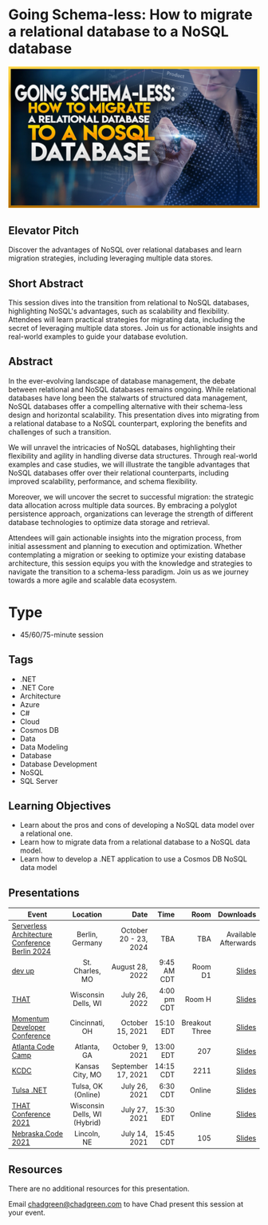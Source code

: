 # Going Schema-less: How to migrate a relational database to a NoSQL database

![Going Schema-less: How to migrate a relational database to a NoSQL database](thumbnail.jpg)

## Elevator Pitch

Discover the advantages of NoSQL over relational databases and learn migration strategies, including leveraging multiple data stores.

## Short Abstract

This session dives into the transition from relational to NoSQL databases, highlighting NoSQL's advantages, such as scalability and flexibility. Attendees will learn practical strategies for migrating data, including the secret of leveraging multiple data stores. Join us for actionable insights and real-world examples to guide your database evolution.

## Abstract
In the ever-evolving landscape of database management, the debate between relational and NoSQL databases remains ongoing. While relational databases have long been the stalwarts of structured data management, NoSQL databases offer a compelling alternative with their schema-less design and horizontal scalability. This presentation dives into migrating from a relational database to a NoSQL counterpart, exploring the benefits and challenges of such a transition.

We will unravel the intricacies of NoSQL databases, highlighting their flexibility and agility in handling diverse data structures. Through real-world examples and case studies, we will illustrate the tangible advantages that NoSQL databases offer over their relational counterparts, including improved scalability, performance, and schema flexibility.

Moreover, we will uncover the secret to successful migration: the strategic data allocation across multiple data sources. By embracing a polyglot persistence approach, organizations can leverage the strength of different database technologies to optimize data storage and retrieval.

Attendees will gain actionable insights into the migration process, from initial assessment and planning to execution and optimization. Whether contemplating a migration or seeking to optimize your existing database architecture, this session equips you with the knowledge and strategies to navigate the transition to a schema-less paradigm. Join us as we journey towards a more agile and scalable data ecosystem.



# Type
- 45/60/75-minute session

## Tags
- .NET
- .NET Core
- Architecture
- Azure
- C#
- Cloud
- Cosmos DB
- Data
- Data Modeling
- Database
- Database Development
- NoSQL
- SQL Server

## Learning Objectives
- Learn about the pros and cons of developing a NoSQL data model over a relational one.
- Learn how to migrate data from a relational database to a NoSQL data model.
- Learn how to develop a .NET application to use a Cosmos DB NoSQL data model

## Presentations

| Event | Location | Date | Time | Room | Downloads |
|-------|:--------:|-----:|-----:|-----:|----------:|
| [Serverless Architecture Conference Berlin 2024](https://serverless-architecture.io/berlin/) | Berlin, Germany | October 20 - 23, 2024 | TBA | TBA | Available Afterwards |
| [dev up](https://www.devupconf.org/speakers/chad-green) | St. Charles, MO | August 28, 2022 | 9:45 AM CDT | Room D1 | [Slides](./EventMaterials/GoingSchemaless_DevUp.pdf) |
| [THAT](https://that.us/activities/PhDjJn8wVYTqPy0iEI8R) | Wisconsin Dells, WI | July 26, 2022 | 4:00 pm CDT | Room H | [Slides](./EventMaterials/GoingSchemaless_THAT.pdf) |
| [Momentum Developer Conference](https://momentumdevcon.com/session/264188) | Cincinnati, OH | October 15, 2021 | 15:10 EDT | Breakout Three | [Slides](./EventMaterials/GoingSchemaless_Momentum.pdf) |
| [Atlanta Code Camp](https://www.atlantacodecamp.com/2021/Schedule) | Atlanta, GA | October 9, 2021 | 13:00 EDT | 207 | [Slides](https://chadgreen.blob.core.windows.net/slides/GoingSchemaless_AtlantaCodeCamp.pdf) |
| [KCDC](https://kcdc.info) | Kansas City, MO | September 17, 2021 | 14:15 CDT | 2211 | [Slides](https://chadgreen.blob.core.windows.net/slides/GoingSchemaless_KCDC.pdf) |
| [Tulsa .NET](https://www.meetup.com/TulsaDevelopers-net/events/279599144/) | Tulsa, OK (Online) | July 26, 2021 | 6:30 CDT | Online | [Slides](https://chadgreen.blob.core.windows.net/slides/GoingSchemaLess_Tulsa.pdf) |
| [THAT Conference 2021](https://that.us/activities/3cwetny8U9ZGS82HfsyS) | Wisconsin Dells, WI (Hybrid) | July 27, 2021 | 15:30 EDT | Online |[Slides](https://chadgreen.blob.core.windows.net/slides/GoingSchemaLess_THAT.pdf) |
| [Nebraska.Code 2021](https://nebraskacode.amegala.com/Sessions/1157) | Lincoln, NE | July 14, 2021 | 15:45 CDT | 105 | [Slides](https://bit.ly/3ehtuGH) |


## Resources
There are no additional resources for this presentation.

Email [chadgreen@chadgreen.com](mailto:chadgreen@chadgreen.com?subject=Presentation%20Request:%20Going%20Schema-less) to have Chad present this session at your event.